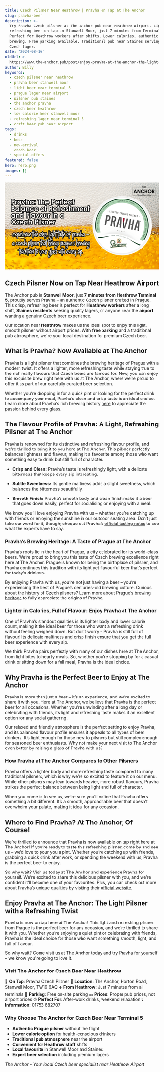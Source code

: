 ```yaml
---
title: Czech Pilsner Near Heathrow | Pravha on Tap at The Anchor
slug: pravha-beer
description: >-
  Try Pravha Czech pilsner at The Anchor pub near Heathrow Airport. Light,
  refreshing beer on tap in Stanwell Moor, just 7 minutes from Terminal 5.
  Perfect for Heathrow workers after shifts. Lower calories, authentic Prague
  brewing. Free parking available. Traditional pub near Staines serving premium
  Czech lager.
date: '2024-08-16'
oldUrl: >-
  https://www.the-anchor.pub/post/enjoy-pravha-at-the-anchor-the-light-and-refreshin
author: Billy
keywords:
  - czech pilsner near heathrow
  - pravha beer stanwell moor
  - light beer near terminal 5
  - prague lager near airport
  - pilsner pub staines
  - the anchor pravha
  - czech beer heathrow
  - low calorie beer stanwell moor
  - refreshing lager near terminal 5
  - craft beer pub near airport
tags:
  - drinks
  - beer
  - new-arrival
  - czech-beer
  - special-offers
featured: false
hero: hero.png
images: []
---
```


![Promotional graphic for Pravha, highlighting its crisp, light taste and Prague's brewing tradition. The image shows a close-up of golden beer with bubbles, the Pravha logo, and The Anchor pub logo in the corner.](/content/blog/pravha-beer/hero.png)

  

## Czech Pilsner Now on Tap Near Heathrow Airport

The Anchor pub in **Stanwell Moor**, just **7 minutes from Heathrow Terminal 5**, proudly serves Pravha – an authentic Czech pilsner crafted in Prague. This crisp, refreshing beer is perfect for **Heathrow workers** after a long shift, **Staines residents** seeking quality lagers, or anyone near the **airport** wanting a genuine Czech beer experience.

Our location near **Heathrow** makes us the ideal spot to enjoy this light, smooth pilsner without airport prices. With **free parking** and a traditional pub atmosphere, we're your local destination for premium Czech beer.

  

## **What is Pravha? Now Available at The Anchor**

Pravha is a light pilsner that combines the brewing heritage of Prague with a modern twist. It offers a lighter, more refreshing taste while staying true to the rich malty flavours that Czech beers are famous for. Now, you can enjoy this exquisite brew right here with us at The Anchor, where we’re proud to offer it as part of our carefully curated beer selection.

Whether you’re dropping in for a quick pint or looking for the perfect drink to accompany your meal, Pravha’s clean and crisp taste is an ideal choice. Learn more about Pravha’s rich brewing history [here](https://www.pravha.co.uk/) to appreciate the passion behind every glass.

  

## **The Flavour Profile of Pravha: A Light, Refreshing Pilsner at The Anchor**

Pravha is renowned for its distinctive and refreshing flavour profile, and we’re thrilled to bring it to you here at The Anchor. This pilsner perfectly balances lightness and flavour, making it a favourite among those who want something easy to drink but still full of character.

*   **Crisp and Clean:** Pravha’s taste is refreshingly light, with a delicate bitterness that keeps every sip interesting.
    
*   **Subtle Sweetness:** Its gentle maltiness adds a slight sweetness, which balances the bitterness beautifully.
    
*   **Smooth Finish:** Pravha’s smooth body and clean finish make it a beer that goes down easily, perfect for socialising or enjoying with a meal.
    

  

We know you’ll love enjoying Pravha with us – whether you’re catching up with friends or enjoying the sunshine in our outdoor seating area. Don’t just take our word for it, though; cheque out Pravha’s [official tasting notes](https://www.pravha.co.uk/#our-story) to see what the experts have to say.

  

### **Pravha’s Brewing Heritage: A Taste of Prague at The Anchor**

Pravha’s roots lie in the heart of Prague, a city celebrated for its world-class beers. We’re proud to bring you this taste of Czech brewing excellence right here at The Anchor. Prague is known for being the birthplace of pilsner, and Pravha continues this tradition with its light yet flavourful beer that’s perfect for today’s drinkers.

By enjoying Pravha with us, you’re not just having a beer – you’re experiencing the best of Prague’s centuries-old brewing culture. Curious about the history of Czech pilsners? Learn more about Prague’s [brewing heritage](https://www.beerprague.com/czech-brewing-history) to fully appreciate the origins of Pravha.

  

### **Lighter in Calories, Full of Flavour: Enjoy Pravha at The Anchor**

One of Pravha’s standout qualities is its lighter body and lower calorie count, making it the ideal beer for those who want a refreshing drink without feeling weighed down. But don’t worry – Pravha is still full of flavour! Its delicate maltiness and crisp finish ensure that you get the full beer experience with every sip.

We think Pravha pairs perfectly with many of our dishes here at The Anchor, from light bites to hearty meals. So, whether you’re stopping by for a casual drink or sitting down for a full meal, Pravha is the ideal choice.

  

## **Why Pravha is the Perfect Beer to Enjoy at The Anchor**

Pravha is more than just a beer – it’s an experience, and we’re excited to share it with you. Here at The Anchor, we believe that Pravha is the perfect beer for all occasions. Whether you’re unwinding after a long day or celebrating with friends, its light and refreshing taste makes it an excellent option for any social gathering.

Our relaxed and friendly atmosphere is the perfect setting to enjoy Pravha, and its balanced flavour profile ensures it appeals to all types of beer drinkers. It’s light enough for those new to pilsners but still complex enough for seasoned beer enthusiasts. Why not make your next visit to The Anchor even better by raising a glass of Pravha with us?

  

### **How Pravha at The Anchor Compares to Other Pilsners**

Pravha offers a lighter body and more refreshing taste compared to many traditional pilsners, which is why we’re so excited to feature it on our menu. While other pilsners may lean towards heavier, more robust flavours, Pravha strikes the perfect balance between being light and full of character.

  

When you come in to see us, we’re sure you’ll notice that Pravha offers something a bit different. It’s a smooth, approachable beer that doesn’t overwhelm your palate, making it ideal for any occasion.

  

## W**here to Find Pravha? At The Anchor, Of Course!**

We’re thrilled to announce that Pravha is now available on tap right here at The Anchor! If you’re ready to taste this refreshing pilsner, come by and see us – we’d love to pour you a pint. Whether you’re catching up with friends, grabbing a quick drink after work, or spending the weekend with us, Pravha is the perfect beer to enjoy.

So why wait? Visit us today at The Anchor and experience Pravha for yourself. We’re excited to share this delicious pilsner with you, and we’re confident it’ll become one of your favourites. Plus, you can check out more about Pravha’s unique qualities by visiting their [official website](https://www.pravha.co.uk/).

  

## **Enjoy Pravha at The Anchor: The Light Pilsner with a Refreshing Twist**

Pravha is now on tap here at The Anchor! This light and refreshing pilsner from Prague is the perfect beer for any occasion, and we’re thrilled to share it with you. Whether you’re enjoying a quiet pint or celebrating with friends, Pravha is the ideal choice for those who want something smooth, light, and full of flavour.

  

So why wait? Come visit us at The Anchor today and try Pravha for yourself – we know you're going to love it.

### Visit The Anchor for Czech Beer Near Heathrow

🍺 **On Tap**: Pravha Czech Pilsner
📍 **Location**: The Anchor, Horton Road, Stanwell Moor, TW19 6AQ
✈️ **From Heathrow**: Just 7 minutes from all terminals
🚗 **Parking**: Free on-site parking
💷 **Prices**: Proper pub prices, not airport prices
⏰ **Perfect For**: After-work drinks, weekend relaxation
📞 **Information**: 01753 682707

### Why Choose The Anchor for Czech Beer Near Terminal 5

- **Authentic Prague pilsner** without the flight
- **Lower calorie option** for health-conscious drinkers
- **Traditional pub atmosphere** near the airport
- **Convenient for Heathrow staff** shifts
- **Local favourite** in Stanwell Moor and Staines
- **Expert beer selection** including premium lagers

*The Anchor - Your local Czech beer specialist near Heathrow Airport*

